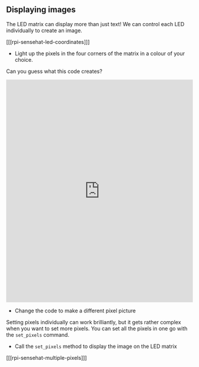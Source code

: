 ## Displaying images

The LED matrix can display more than just text! We can control each LED individually to create an image.

[[[rpi-sensehat-led-coordinates]]]

+ Light up the pixels in the four corners of the matrix in a colour of your choice.

Can you guess what this code creates?

<iframe src="https://trinket.io/embed/python/dc4f166247?toggleCode=true" width="100%" height="600" frameborder="0" marginwidth="0" marginheight="0" allowfullscreen></iframe>

+ Change the code to make a different pixel picture

Setting pixels individually can work brilliantly, but it gets rather complex when you want to set more pixels. You can set all the pixels in one go with the `set_pixels` command.

+ Call the `set_pixels` method to display the image on the LED matrix

[[[rpi-sensehat-multiple-pixels]]]
